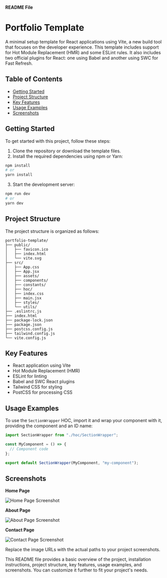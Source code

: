 
**README File**

# Portfolio Template

A minimal setup template for React applications using Vite, a new build tool that focuses on the developer experience. This template includes support for Hot Module Replacement (HMR) and some ESLint rules. It also includes two official plugins for React: one using Babel and another using SWC for Fast Refresh.

## Table of Contents

- [Getting Started](#getting-started)
- [Project Structure](#project-structure)
- [Key Features](#key-features)
- [Usage Examples](#usage-examples)
- [Screenshots](#screenshots)

## Getting Started

To get started with this project, follow these steps:

1. Clone the repository or download the template files.
2. Install the required dependencies using npm or Yarn:

```bash
npm install
# or
yarn install
```

3. Start the development server:

```bash
npm run dev
# or
yarn dev
```

## Project Structure

The project structure is organized as follows:

```
portfolio-template/
├── public/
│   ├── favicon.ico
│   ├── index.html
│   └── vite.svg
├── src/
│   ├── App.css
│   ├── App.jsx
│   ├── assets/
│   ├── components/
│   ├── constants/
│   ├── hoc/
│   ├── index.css
│   ├── main.jsx
│   ├── styles/
│   └── utils/
├── .eslintrc.js
├── index.html
├── package-lock.json
├── package.json
├── postcss.config.js
├── tailwind.config.js
└── vite.config.js
```

## Key Features

- React application using Vite
- Hot Module Replacement (HMR)
- ESLint for linting
- Babel and SWC React plugins
- Tailwind CSS for styling
- PostCSS for processing CSS

## Usage Examples

To use the `SectionWrapper` HOC, import it and wrap your component with it, providing the component and an ID name:

```javascript
import SectionWrapper from "./hoc/SectionWrapper";

const MyComponent = () => {
  // Component code
};

export default SectionWrapper(MyComponent, "my-component");
```

## Screenshots

**Home Page**

![Home Page Screenshot](https://example.com/home-page-screenshot.png)

**About Page**

![About Page Screenshot](https://example.com/about-page-screenshot.png)

**Contact Page**

![Contact Page Screenshot](https://example.com/contact-page-screenshot.png)

Replace the image URLs with the actual paths to your project screenshots.

This README file provides a basic overview of the project, installation instructions, project structure, key features, usage examples, and screenshots. You can customize it further to fit your project's needs.
